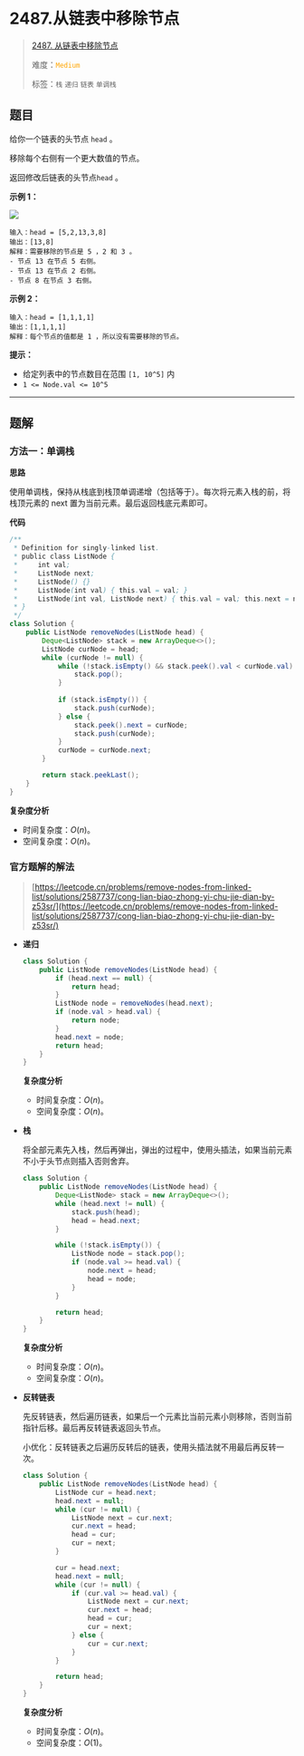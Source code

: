 # 2487.从链表中移除节点

> [2487. 从链表中移除节点](https://leetcode.cn/problems/remove-nodes-from-linked-list/)
>
> 难度：<font color=orange>`Medium`</font>
>
> 标签：`栈` `递归` `链表` `单调栈`

## 题目

给你一个链表的头节点 `head` 。

移除每个右侧有一个更大数值的节点。

返回修改后链表的头节点`head` 。

**示例 1：**

![](https://assets.leetcode.com/uploads/2022/10/02/drawio.png)

```
输入：head = [5,2,13,3,8]
输出：[13,8]
解释：需要移除的节点是 5 ，2 和 3 。
- 节点 13 在节点 5 右侧。
- 节点 13 在节点 2 右侧。
- 节点 8 在节点 3 右侧。
```

**示例 2：**

```
输入：head = [1,1,1,1]
输出：[1,1,1,1]
解释：每个节点的值都是 1 ，所以没有需要移除的节点。
```

**提示：**

* 给定列表中的节点数目在范围 `[1, 10^5]` 内
* `1 <= Node.val <= 10^5`

--------------------

## 题解

### 方法一：单调栈

**思路**

使用单调栈，保持从栈底到栈顶单调递增（包括等于）。每次将元素入栈的前，将栈顶元素的 next 置为当前元素。最后返回栈底元素即可。

**代码**

```java
/**
 * Definition for singly-linked list.
 * public class ListNode {
 *     int val;
 *     ListNode next;
 *     ListNode() {}
 *     ListNode(int val) { this.val = val; }
 *     ListNode(int val, ListNode next) { this.val = val; this.next = next; }
 * }
 */
class Solution {
    public ListNode removeNodes(ListNode head) {
        Deque<ListNode> stack = new ArrayDeque<>();
        ListNode curNode = head;
        while (curNode != null) {
            while (!stack.isEmpty() && stack.peek().val < curNode.val) {
                stack.pop();
            }
            
            if (stack.isEmpty()) {
                stack.push(curNode);
            } else {
                stack.peek().next = curNode;
                stack.push(curNode);
            }
            curNode = curNode.next;
        }

        return stack.peekLast();
    }
}
```

**复杂度分析**

- 时间复杂度：$O(n)$。
- 空间复杂度：$O(n)$。

### 官方题解的解法

> [https://leetcode.cn/problems/remove-nodes-from-linked-list/solutions/2587737/cong-lian-biao-zhong-yi-chu-jie-dian-by-z53sr/](https://leetcode.cn/problems/remove-nodes-from-linked-list/solutions/2587737/cong-lian-biao-zhong-yi-chu-jie-dian-by-z53sr/)

- **递归**

  ```java
  class Solution {
      public ListNode removeNodes(ListNode head) {
          if (head.next == null) {
              return head;
          }
          ListNode node = removeNodes(head.next);
          if (node.val > head.val) {
              return node;
          }
          head.next = node;
          return head;
      }
  }
  ```

  **复杂度分析**

  - 时间复杂度：$O(n)$。
  - 空间复杂度：$O(n)$。

- **栈**

  将全部元素先入栈，然后再弹出，弹出的过程中，使用头插法，如果当前元素不小于头节点则插入否则舍弃。

  ```java
  class Solution {
      public ListNode removeNodes(ListNode head) {
          Deque<ListNode> stack = new ArrayDeque<>();
          while (head.next != null) {
              stack.push(head);
              head = head.next;
          }
  
          while (!stack.isEmpty()) {
              ListNode node = stack.pop();
              if (node.val >= head.val) {
                  node.next = head;
                  head = node;
              }
          }
  
          return head;
      }
  }
  ```

  **复杂度分析**

  - 时间复杂度：$O(n)$。
  - 空间复杂度：$O(n)$。


- **反转链表**

  先反转链表，然后遍历链表，如果后一个元素比当前元素小则移除，否则当前指针后移。最后再反转链表返回头节点。

  小优化：反转链表之后遍历反转后的链表，使用头插法就不用最后再反转一次。

  ```java
  class Solution {
      public ListNode removeNodes(ListNode head) {
          ListNode cur = head.next;
          head.next = null;
          while (cur != null) {
              ListNode next = cur.next;
              cur.next = head;
              head = cur;
              cur = next;
          }
  
          cur = head.next;
          head.next = null;
          while (cur != null) {
              if (cur.val >= head.val) {
                  ListNode next = cur.next;
                  cur.next = head;
                  head = cur;
                  cur = next;
              } else {
                  cur = cur.next;
              }
          }
  
          return head;
      }
  }
  ```

  **复杂度分析**

  - 时间复杂度：$O(n)$。
  - 空间复杂度：$O(1)$。
